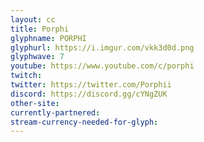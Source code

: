 ```yaml
---
layout: cc
title: Porphi
glyphname: PORPHI
glyphurl: https://i.imgur.com/vkk3d0d.png
glyphwave: 7
youtube: https://www.youtube.com/c/porphi
twitch: 
twitter: https://twitter.com/Porphii
discord: https://discord.gg/cYNgZUK
other-site: 
currently-partnered: 
stream-currency-needed-for-glyph: 
---
```


